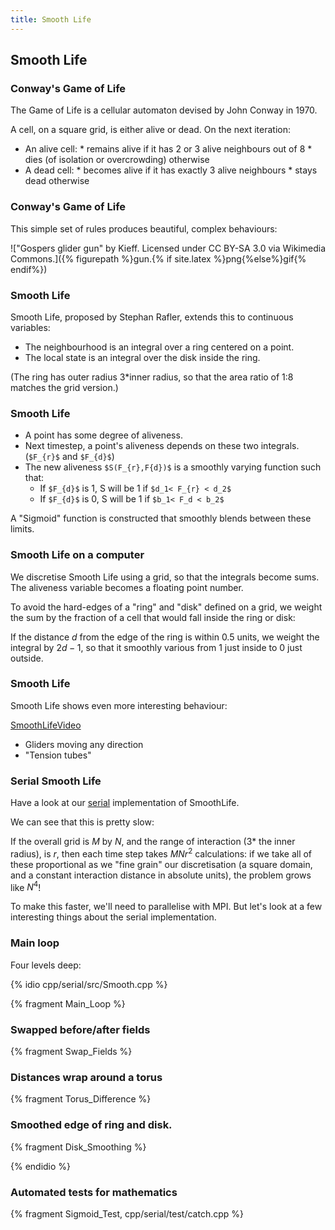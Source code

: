 ```yaml
---
title: Smooth Life
---
```


## Smooth Life

### Conway's Game of Life

The Game of Life is a cellular automaton devised by John Conway in 1970.

A cell, on a square grid, is either alive or dead.
On the next iteration:

* An alive cell:
       * remains alive if it has 2 or 3 alive neighbours out of 8
       * dies (of isolation or overcrowding) otherwise
* A dead cell:
       * becomes alive if it has exactly 3 alive neighbours
       * stays dead otherwise

### Conway's Game of Life

This simple set of rules produces beautiful, complex behaviours:

!["Gospers glider gun" by Kieff. Licensed under CC BY-SA 3.0 via Wikimedia Commons.]({% figurepath %}gun.{% if site.latex %}png{%else%}gif{% endif%})

### Smooth Life

Smooth Life, proposed by Stephan Rafler, extends this to continuous variables:

* The neighbourhood is an integral over a ring centered on a point.
* The local state is an integral over the disk inside the ring.

(The ring has outer radius 3*inner radius, so that the area ratio of 1:8 matches
the grid version.)

### Smooth Life

* A point has some degree of aliveness.
* Next timestep, a point's aliveness depends on these two integrals. (`$F_{r}$` and `$F_{d}$`)
* The new aliveness `$S(F_{r},F{d})$` is a smoothly varying function such that:
    * If `$F_{d}$` is 1, S will be 1 if `$d_1< F_{r} < d_2$`
    * If `$F_{d}$` is 0, S will be 1 if `$b_1< F_d < b_2$`

A "Sigmoid" function is constructed that smoothly blends between these limits.

### Smooth Life on a computer

We discretise Smooth Life using a grid, so that the integrals become sums.
The aliveness variable becomes a floating point number.

To avoid the hard-edges of a "ring" and "disk" defined on a grid, we weight the sum
by the fraction of a cell that would fall inside the ring or disk:

If the distance $d$ from the edge of the ring is within 0.5 units,
we weight the integral by $2d-1$, so that it smoothly various from 1 just inside to 0 just outside.

### Smooth Life

Smooth Life shows even more interesting behaviour:

[SmoothLifeVideo](https://www.youtube.com/watch?v=KJe9H6qS82I)

* Gliders moving any direction
* "Tension tubes"

### Serial Smooth Life

Have a look at our [serial](https://github.com/UCL/SmoothLifeExample) implementation of SmoothLife.

We can see that this is pretty slow:

If the overall grid is $M$ by $N$, and the range of interaction (3* the inner radius), is $r$, then each time
step takes $MNr^2$ calculations: if we take all of these proportional as we "fine grain" our
discretisation (a square domain, and a constant interaction distance in absolute units), the problem grows
like $N^4$!

To make this faster, we'll need to parallelise with MPI. But let's look at a few interesting things
about the serial implementation.

### Main loop

Four levels deep:

{% idio cpp/serial/src/Smooth.cpp %}

{% fragment Main_Loop %}

### Swapped before/after fields

{% fragment Swap_Fields %}



### Distances wrap around a torus

{% fragment Torus_Difference %}

### Smoothed edge of ring and disk.

{% fragment Disk_Smoothing %}

{% endidio %}

### Automated tests for mathematics

{% fragment Sigmoid_Test, cpp/serial/test/catch.cpp %}

